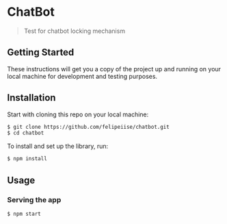 # ChatBot

> Test for chatbot locking mechanism

## Getting Started

These instructions will get you a copy of the project up and running on your local machine for development and testing purposes.

## Installation

Start with cloning this repo on your local machine:

```sh
$ git clone https://github.com/felipeiise/chatbot.git
$ cd chatbot
```

To install and set up the library, run:

```sh
$ npm install
```

## Usage

### Serving the app

```sh
$ npm start
```

